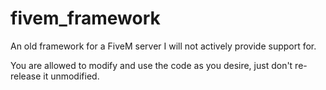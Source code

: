 # fivem_framework
An old framework for a FiveM server I will not actively provide support for.

You are allowed to modify and use the code as you desire, just don't re-release it unmodified.
